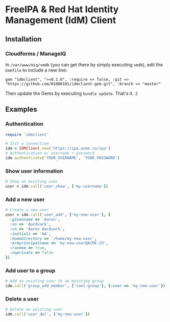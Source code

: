 # FreeIPA & Red Hat Identity Management (IdM) Client

## Installation

### Cloudforms / ManageIQ

In `/var/www/miq/vmdb` (you can get there by simply executing `vmdb`), edit the `Gemfile` to include a new line:

`gem "idmclient", ">=0.1.0", :require => false, :git => "https://github.com/01000101/idmclient-gem.git", :branch => "master"`

Then update the Gems by executing `bundle update`. That's it. :)

## Examples

### Authentication

```ruby
require 'idmclient'

# Init a connection
idm = IDMClient.new('https://ipa.acme.co/ipa')
# Authentication w/ username + password
idm.authenticate('YOUR_USERNAME', 'YOUR_PASSWORD')
```

### Show user information
```ruby
# Show an existing user
user = idm.call('user_show', ['my-username'])
```

### Add a new user
```ruby
# Create a new user
user = idm.call('user_add', ['my-new-user'], {
  :givenname => 'Aaron',
  :sn => 'Aardvark',
  :cn => 'Aaron Aardvark',
  :initials => 'AA',
  :homedirectory => '/home/my-new-user',
  :krbprincipalname => 'my-new-user@ACME.CO',
  :random => true,
  :noprivate => false
})
```

### Add user to a group
```ruby
# Add an existing user to an existing group
idm.call('group_add_member', ['cool-group'], {:user => 'my-new-user'})
```

### Delete a user
```ruby
# Delete an existing user
idm.call('user_del', ['my-new-user'])
```
